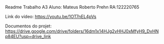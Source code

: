 Readme Trabalho A3
Aluno: Mateus Roberto Prehn
RA:122220765

Link do vídeo: https://youtu.be/1OT7nEL4pVs

Documentos do projet: https://drive.google.com/drive/folders/16dm1x14HJg2vHHJ0xMfyH9_DvHNp84EU?usp=drive_link
